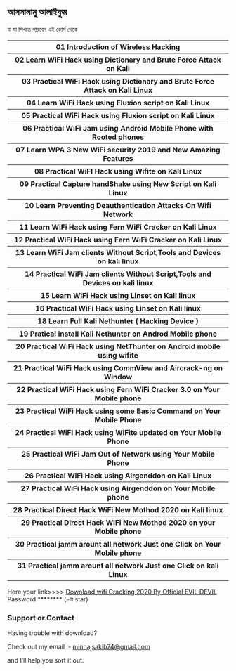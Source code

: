 ## আসসালামু আলাইকুম

যা যা শিখতে পারবেন এই কোর্স থেকে 

<html>
<body>
<table style="width:100%">
  <tr>
    <th>01 Introduction of Wireless Hacking</th>
  </tr>
  <tr>
    <th>02 Learn WiFi Hack using Dictionary and Brute Force Attack on Kali</th>
  </tr>
  <tr>
    <th>03 Practical WiFi Hack using Dictionary and Brute Force Attack on Kali Linux</th>
  </tr>
   <tr>
    <th>04 Learn WiFi Hack using Fluxion script on Kali Linux</th>
  </tr>
    <tr>
    <th>05 Practical WiFi Hack using Fluxion script on Kali Linux</th>
  </tr>
  <tr>
    <th>06 Practical WiFi Jam using Android Mobile Phone with Rooted phones</th>
  </tr>
  <tr>
    <th>07 Learn WPA 3 New WiFi security 2019 and New Amazing Features</th>
  </tr>
   <tr>
    <th>08 Practical WiFI Hack using Wifite on Kali Linux</th>
  </tr>
    <tr>
    <th>09 Practical Capture handShake using New Script on Kali  Linux</th>
  </tr>
  <tr>
    <th>10 Learn Preventing Deauthentication Attacks On Wifi Network</th>
  </tr>
  <tr>
    <th>11 Learn WiFi Hack using Fern WiFi Cracker on Kali Linux</th>
  </tr>
   <tr>
    <th>12 Practical WiFi Hack using Fern WiFi Cracker on Kali Linux</th>
  </tr>
    <tr>
    <th>13 Learn WiFi Jam  clients Without Script,Tools and Devices on kali linux</th>
  </tr>
  <tr>
    <th>14 Practical WiFi Jam  clients Without Script,Tools and Devices on kali linux</th>
  </tr>
  <tr>
    <th>15 Learn WiFi Hack using Linset on Kali linux</th>
  </tr>
   <tr>
    <th>16 Practical WiFi Hack using Linset on Kali linux</th>
  </tr>
  <tr>
    <th>18 Learn Full Kali Nethunter ( Hacking Device )</th>
  </tr>
   <tr>
    <th>19 Pratical  install Kali Nethunter on Androd Mobile phone</th>
  </tr>
  <tr>
    <th>20 Practical WiFi Hack using NetThunter on Android mobile using wifite</th>
  </tr>
   <tr>
    <th>21 Practical WiFi Hack using CommView and Aircrack-ng on Window</th>
  </tr>
   <tr>
    <th>22 Practical WiFi Hack using Fern WiFi Cracker 3.0 on Your Mobile phone</th>
  </tr>
   <tr>
    <th>23 Practical WiFi Hack using some Basic Command on Your Mobile Phone</th>
  </tr>
   <tr>
    <th>24 Practical WiFi Hack using WiFite updated on Your Mobile Phone</th>
  </tr>
   <tr>
    <th>25 Practical WiFi Jam Out of Network using Your Mobile Phone</th>
  </tr>
   <tr>
    <th>26 Practical WiFi Hack using Airgenddon on Kali Linux</th>
  </tr>
   <tr>
    <th>27 Practical WiFi Hack using Airgenddon on Your Mobile phone</th>
  </tr>
   <tr>
    <th>28 Practical Direct Hack WiFi New Mothod 2020 on Kali linux</th>
  </tr>
   <tr>
    <th>29 Practical Direct Hack WiFi New Mothod 2020 on your Mobile phone</th>
  </tr>
   <tr>
    <th>30 Practical jamm arount all network Just one Click on Your Mobile phone</th>
  </tr>
   <tr>
    <th>31 Practical jamm arount all network Just one Click on kali Linux</th>
  </tr>
  
</table>
</body>
</html>


Here your link>>>> [Download wifi Cracking 2020 By Official EVIL DEVIL](https://drive.google.com/file/d/1pXjrGNRz8zoRiPjj9vzzi8kMcV_-vF4z/view?usp=sharing) 
Password ********  (৮টা star)


### Support or Contact

Having trouble with download?

Check out my email :- minhajsakib74@gmail.com

and I’ll help you sort it out.




